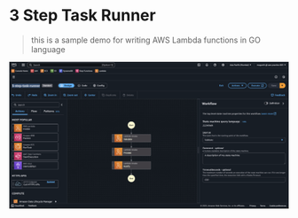 # 3 Step Task Runner

> this is a sample demo for writing AWS Lambda functions in GO language

![alt text](image.png)